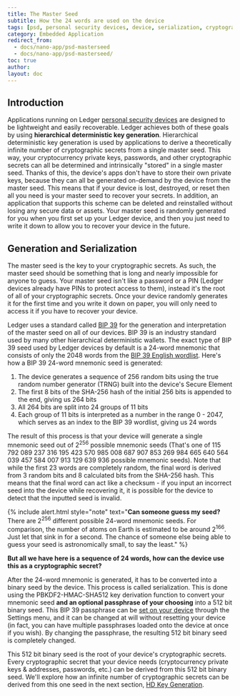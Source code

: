 ```yaml
---
title: The Master Seed
subtitle: How the 24 words are used on the device
tags: [psd, personal security devices, device, serialization, cryptography, mnemonic]
category: Embedded Application
redirect_from: 
  - docs/nano-app/psd-masterseed
  - docs/nano-app/psd-masterseed/
toc: true
author:
layout: doc
---
```




## Introduction

Applications running on Ledger [personal security devices](../psd-introduction/) are designed to be lightweight and easily recoverable. Ledger achieves both of these goals by using **hierarchical deterministic key generation**. Hierarchical deterministic key generation is used by applications to derive a theoretically infinite number of cryptographic secrets from a single master seed. This way, your cryptocurrency private keys, passwords, and other cryptographic secrets can all be determined and intrinsically "stored" in a single master seed. Thanks of this, the device's apps don't have to store their own private keys, because they can all be generated on-demand by the device from the master seed. This means that if your device is lost, destroyed, or reset then all you need is your master seed to recover your secrets. In addition, an application that supports this scheme can be deleted and reinstalled without losing any secure data or assets. Your master seed is randomly generated for you when you first set up your Ledger device, and then you just need to write it down to allow you to recover your device in the future.

## Generation and Serialization

The master seed is the key to your cryptographic secrets. As such, the master seed should be something that is long and nearly impossible for anyone to guess. Your master seed isn't like a password or a PIN (Ledger devices already have PINs to protect access to them), instead it's the root of all of your cryptographic secrets. Once your device randomly generates it for the first time and you write it down on paper, you will only need to access it if you have to recover your device.

Ledger uses a standard called [BIP 39](https://github.com/bitcoin/bips/blob/master/bip-0039.mediawiki) for the generation and interpretation of the master seed on all of our devices. BIP 39 is an industry standard used by many other hierarchical deterministic wallets. The exact type of BIP 39 seed used by Ledger devices by default is a 24-word mnemonic that consists of only the 2048 words from the [BIP 39 English wordlist](https://github.com/bitcoin/bips/blob/master/bip-0039/english.txt). Here's how a BIP 39 24-word mnemonic seed is generated:

1.  The device generates a sequence of 256 random bits using the true random number generator (TRNG) built into the device's Secure Element
2.  The first 8 bits of the SHA-256 hash of the initial 256 bits is appended to the end, giving us 264 bits
3.  All 264 bits are split into 24 groups of 11 bits
4.  Each group of 11 bits is interpreted as a number in the range 0 - 2047, which serves as an index to the BIP 39 wordlist, giving us 24 words

The result of this process is that your device will generate a single mnemonic seed out of 2<sup>256</sup> possible mnemonic seeds (That's one of 115 792 089 237 316 195 423 570 985 008 687 907 853 269 984 665 640 564 039 457 584 007 913 129 639 936 possible mnemonic seeds). Note that while the first 23 words are completely random, the final word is derived from 3 random bits and 8 calculated bits from the SHA-256 hash. This means that the final word can act like a checksum - if you input an incorrect seed into the device while recovering it, it is possible for the device to detect that the inputted seed is invalid.


<!--  -->
{% include alert.html style="note" text="<b>Can someone guess my seed?</b> There are 2<sup>256</sup> different possible 24-word mnemonic seeds. For comparison, the number of atoms on Earth is estimated to be around 2<sup>166</sup>. Just let that sink in for a second. The chance of someone else being able to guess your seed is astronomically small, to say the least." %}
<!--  -->

**But all we have here is a sequence of 24 words, how can the device use this as a cryptographic secret?**

After the 24-word mnemonic is generated, it has to be converted into a binary seed by the device. This process is called serialization. This is done using the PBKDF2-HMAC-SHA512 key derivation function to convert your mnemonic seed **and an optional passphrase of your choosing** into a 512 bit binary seed. This BIP 39 passphrase can be [set on your device](https://support.ledger.com/hc/en-us/articles/115005214529) through the Settings menu, and it can be changed at will without resetting your device (in fact, you can have multiple passphrases loaded onto the device at once if you wish). By changing the passphrase, the resulting 512 bit binary seed is completely changed.

This 512 bit binary seed is the root of your device's cryptographic secrets. Every cryptographic secret that your device needs (cryptocurrency private keys & addresses, passwords, etc.) can be derived from this 512 bit binary seed. We'll explore how an infinite number of cryptographic secrets can be derived from this one seed in the next section, [HD Key Generation](../psd-keys/).

